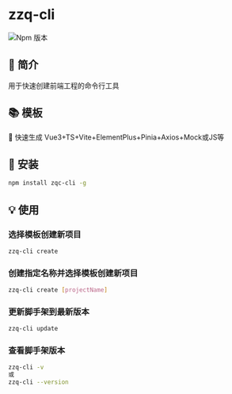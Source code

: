 # zzq-cli
![Npm 版本](https://img.shields.io/badge/zzq-cli_v0.0.17-blue)
## 📖 简介
用于快速创建前端工程的命令行工具
## 📚 模板
📎 快速生成 Vue3+TS+Vite+ElementPlus+Pinia+Axios+Mock或JS等 
## 🔩 安装
```bash
npm install zqc-cli -g
```
## 💡 使用

###  选择模板创建新项目
```bash
zzq-cli create 
```

###  创建指定名称并选择模板创建新项目
```bash
zzq-cli create [projectName]
```

###  更新脚手架到最新版本
```bash
zzq-cli update
```

###  查看脚手架版本
```bash
zzq-cli -v 
或
zzq-cli --version
```

